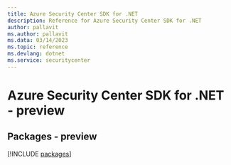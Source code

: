 ```yaml
---
title: Azure Security Center SDK for .NET
description: Reference for Azure Security Center SDK for .NET
author: pallavit
ms.author: pallavit
ms.data: 03/14/2023
ms.topic: reference
ms.devlang: dotnet
ms.service: securitycenter
---
```

# Azure Security Center SDK for .NET - preview
## Packages - preview
[!INCLUDE [packages](security-center-index.md)]